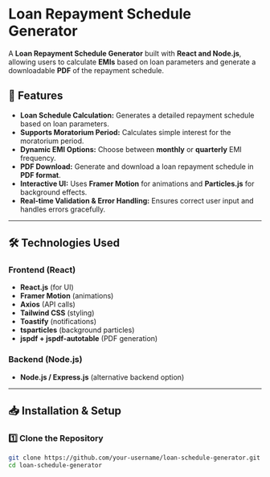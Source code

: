 # Loan Repayment Schedule Generator

A **Loan Repayment Schedule Generator** built with **React and Node.js**, allowing users to calculate **EMIs**  based on loan parameters and generate a downloadable **PDF** of the repayment schedule.

## 🚀 Features

- **Loan Schedule Calculation:** Generates a detailed repayment schedule based on loan parameters.
- **Supports Moratorium Period:** Calculates simple interest for the moratorium period.
- **Dynamic EMI Options:** Choose between **monthly** or **quarterly** EMI frequency.
- **PDF Download:** Generate and download a loan repayment schedule in **PDF format**.
- **Interactive UI:** Uses **Framer Motion** for animations and **Particles.js** for background effects.
- **Real-time Validation & Error Handling:** Ensures correct user input and handles errors gracefully.

---

## 🛠️ Technologies Used

### **Frontend (React)**
- **React.js** (for UI)
- **Framer Motion** (animations)
- **Axios** (API calls)
- **Tailwind CSS** (styling)
- **Toastify** (notifications)
- **tsparticles** (background particles)
- **jspdf + jspdf-autotable** (PDF generation)

### **Backend (Node.js)**

- **Node.js / Express.js** (alternative backend option)


---

## 📥 Installation & Setup

### **1️⃣ Clone the Repository**
```sh
git clone https://github.com/your-username/loan-schedule-generator.git
cd loan-schedule-generator
